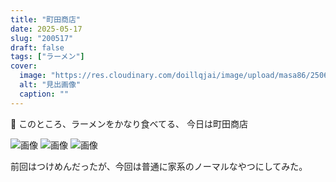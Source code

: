 ```yaml
---
title: "町田商店"
date: 2025-05-17
slug: "200517"
draft: false
tags: ["ラーメン"]
cover:
  image: "https://res.cloudinary.com/doillqjai/image/upload/masa86/250610/006.webp"
  alt: "見出画像"
  caption: ""
---
```


🍜
このところ、ラーメンをかなり食べてる、
今日は町田商店



![画像](https://res.cloudinary.com/doillqjai/image/upload/masa86/250610/006.webp)
![画像](https://res.cloudinary.com/doillqjai/image/upload/masa86/250610/007.webp)
![画像](https://res.cloudinary.com/doillqjai/image/upload/masa86/250610/008.webp)

前回はつけめんだったが、今回は普通に家系のノーマルなやつにしてみた。

